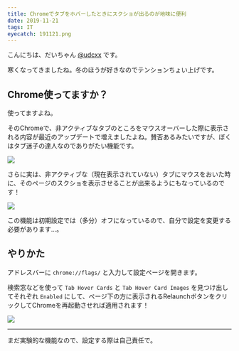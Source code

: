 ```yaml
---
title: Chromeでタブをホバーしたときにスクショが出るのが地味に便利
date: 2019-11-21
tags: IT
eyecatch: 191121.png
---
```


こんにちは、だいちゃん [@udcxx](https://twitter.com/udc_xx) です。

寒くなってきましたね。冬のほうが好きなのでテンションちょい上げです。

## Chrome使ってますか？

使ってますよね。

そのChromeで、非アクティブなタブのところをマウスオーバーした際に表示される内容が最近のアップデートで増えましたよね。賛否あるみたいですが、ぼくはタブ迷子の達人なのでありがたい機能です。

![](/images/191121_3.png)

さらに実は、非アクティブな（現在表示されていない）タブにマウスをおいた時に、そのページのスクショを表示させることが出来るようにもなっているのです！

![](/images/191121.png)

この機能は初期設定では（多分）オフになっているので、自分で設定を変更する必要があります...。


## やりかた

アドレスバーに `chrome://flags/` と入力して設定ページを開きます。

検索窓などを使って `Tab Hover Cards` と `Tab Hover Card Images` を見つけ出してそれぞれ `Enabled` にして、ページ下の方に表示されるRelaunchボタンをクリックしてChromeを再起動させれば適用されます！

![](/images/191121_2.png)


---

まだ実験的な機能なので、設定する際は自己責任で。
